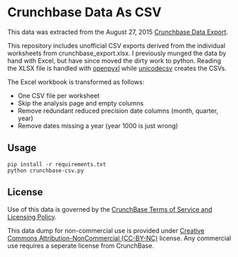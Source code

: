 
# Crunchbase Data As CSV

This data was extracted from the August 27, 2015 [Crunchbase Data Export](http://info.crunchbase.com/about/crunchbase-data-exports/).

This repository includes unofficial CSV exports derived from the individual worksheets
from crunchbase_export.xlsx. I previously munged the data by hand with Excel,
but have since moved the dirty work to python.  Reading the XLSX file is
handled with [openpyxl](https://openpyxl.readthedocs.org/) while [unicodecsv](https://github.com/jdunck/python-unicodecsv) creates the CSVs.

The Excel workbook is transformed as follows:

 * One CSV file per worksheet
 * Skip the analysis page and empty columns
 * Remove redundant reduced precision date columns (month, quarter, year)
 * Remove dates missing a year (year 1000 is just wrong)

## Usage

    pip install -r requirements.txt
    python crunchbase-csv.py

## License

Use of this data is governed by the [CrunchBase Terms of Service and Licensing Policy](http://info.crunchbase.com/docs/terms-of-service/).

This data dump for non-commercial use is provided under
[Creative Commons Attribution-NonCommercial (CC-BY-NC)](http://creativecommons.org/licenses/by-nc/4.0/) license. Any commercial use requires a seperate license from CrunchBase.
